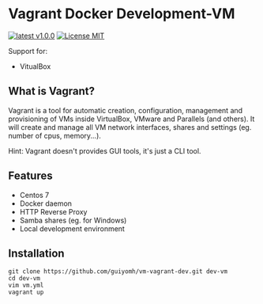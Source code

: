 # Vagrant Docker Development-VM

[![latest v1.0.0](https://img.shields.io/badge/latest-v1.0.0-green.svg?style=flat)](https://github.com/guiyomh/vm-vagrant-dev/releases/tag/1.0.0)
[![License MIT](https://img.shields.io/badge/license-MIT-blue.svg?style=flat)](/LICENSE)

Support for:

- VitualBox

## What is Vagrant?

Vagrant is a tool for automatic creation, configuration, management and provisioning of VMs inside VirtualBox, VMware and Parallels (and others).
It will create and manage all VM network interfaces, shares and settings  (eg. number of cpus, memory...).

Hint: Vagrant doesn't provides GUI tools, it's just a CLI tool.

## Features

- Centos 7
- Docker daemon
- HTTP Reverse Proxy
- Samba shares (eg. for Windows)
- Local development environment

## Installation

```
git clone https://github.com/guiyomh/vm-vagrant-dev.git dev-vm
cd dev-vm
vim vm.yml
vagrant up
```